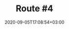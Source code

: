 ---
title: "Route #4"
date: 2020-09-05T17:08:54+03:00
type: route
category: "route"
route_type: "boulder"
sector_weight: 5
link_27crags: https://27crags.com/crags/veikkola/routes/route-4-72047
---